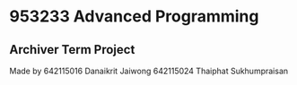 # 953233 Advanced Programming
## Archiver Term Project
Made by 
642115016 Danaikrit Jaiwong
642115024 Thaiphat Sukhumpraisan
